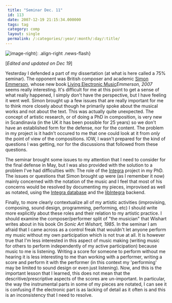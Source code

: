 ```yaml
---
 title: "Seminar Dec. 11"
 id: 113
 date: 2007-12-19 21:15:34.000000
 tags: tag
 category: comp
 layout: single
 permalink: /:categories/:year/:month/:day/:title/
---
```

![image-right](/assets/images/){: .align-right .news-flash}

[<em>Edited and updated on Dec 19</em>]


Yesterday I defended a part of my dissertation (at what is here called a 75% seminar). The opponent was British composer and academic <a href="http://www.dmu.ac.uk/faculties/humanities/mcp/staff/semmerson.jsp">Simon Emmerson</a>, whose new book <a href="http://www.amazon.co.uk/exec/obidos/ASIN/0754655482/ref=ord_cart_shr?%5Fencoding=UTF8&m=A3P5ROKL5A1OLE">Living Electronic Music</a><i id="Emmerson, Simon" title="Living Electronic Music" class="Ashgate Pub., Gower House, Hampshire" style="2007">Emmerson, 2007</i> seems really interesting. It's difficult for me at this point to get a sense of what really happened, I simply don't have the perspective, but I have feeling it went well. Simon brought up a few issues that are really important for me to think more closely about though he primarily spoke about the musical works and not about the text. This was actually quite unexpected. The concept of artistic research, or of doing a PhD in composition, is very new in Scandinavia (in the UK it has been possible for 25 years) so we don't have an established form for the defense, nor for the content. The problem in my project is it hadn't occured to me that one could look at it from <em>only</em> the point of view of the compositions. IOW, I wasn't prepared for the kind of questions I was getting, nor for the discussions that followed from these questions. 


The seminar brought some issues to my attention that I need to consider for the final defense in May, but I was also provided with the solution to a problem I've had difficulties with: The role of the <a href="http://www.integralive.org">Integra</a> project in my PhD. The issues or questions that Simon brought up were (as I remember it now) mainly concerned with the notation of the music and I feel that most of his concerns would be resolved by documenting my pieces, improvised as well as notated, using the <a href="http://www.integralive.org/dokuwiki/doku.php/technical_overview">Integra database</a> and the <a href="http://www.integralive.org/dokuwiki/doku.php/lib">libIntegra</a> backend. 



Finally, to more clearly contextualize all of my artistic activities (improvising, composing, sound design, programming, performing, etc) I should write more explicitly about these roles and their relation to my artistic practice. I should examine the composer/performer split of "the musician" that Wishart writes about in his book <em>On Sonic Art</em> <i id="Wishart, Trevor" title="On Sonic Art" class="Imagineering Press, York" style="1985">Wishart, 1985</i>. In the seminar I am afraid that I came across as a control freak that wouldn't let anyone perform my music without my own participation which is not true at all. It is however true that I'm less interested in this aspect of music making (writing music for others to perform independently of my active participation) because music to me is listening. Writing a score for someone to perform without me hearing it is less interesting to me than working with a performer, writing a score and perform it with the performer (in this context my 'performing' may be limited to sound design or even just listening). Now, and this is the important lesson that I learned, this does not mean that the descritive/prescriptive aspects of the scores are un-important. In particular, the way the instrumental parts in some of my pieces are notated, I can see it is confusing if the electronic part is as lacking of detail as it often is and this  is an inconsistency that I need to resolve.

